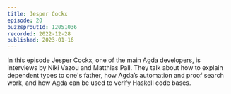```yaml
---
title: Jesper Cockx
episode: 20
buzzsproutId: 12051036
recorded: 2022-12-28
published: 2023-01-16
---
```

In this episode Jesper Cockx, one of the main Agda developers, is interviews by Niki Vazou and Matthias Pall. They talk about how to explain dependent types to one's father, how Agda’s automation and proof search work, and how Agda can be used to verify Haskell code bases.
